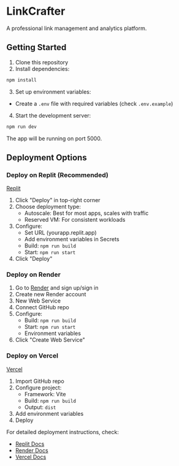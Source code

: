 
# LinkCrafter

A professional link management and analytics platform.

## Getting Started

1. Clone this repository
2. Install dependencies:
```bash
npm install
```

3. Set up environment variables:
- Create a `.env` file with required variables (check `.env.example`)

4. Start the development server:
```bash
npm run dev
```

The app will be running on port 5000.

## Deployment Options

### Deploy on Replit (Recommended)

[Replit](replit.com)
1. Click "Deploy" in top-right corner
2. Choose deployment type:
   - Autoscale: Best for most apps, scales with traffic
   - Reserved VM: For consistent workloads
3. Configure:
   - Set URL (yourapp.replit.app)
   - Add environment variables in Secrets
   - Build: `npm run build`
   - Start: `npm run start`
4. Click "Deploy"

### Deploy on Render

1. Go to [Render](render.com) and sign up/sign in
2. Create new Render account
3. New Web Service
4. Connect GitHub repo
5. Configure:
   - Build: `npm run build`
   - Start: `npm run start`
   - Environment variables
6. Click "Create Web Service"

### Deploy on Vercel

[Vercel](vercel.com)
1. Import GitHub repo
2. Configure project:
   - Framework: Vite
   - Build: `npm run build`
   - Output: `dist`
3. Add environment variables
4. Deploy

For detailed deployment instructions, check:
- [Replit Docs](https://docs.replit.com/hosting/deployments/about-deployments)
- [Render Docs](https://render.com/docs)
- [Vercel Docs](https://vercel.com/docs)
